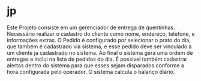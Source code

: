 # jp
Este Projeto consiste em um gerenciador de entrega de quentinhas.
Necessário realizar o cadastro do cliente como nome, endereço, telefone, e informações extras.
O Pedido é configurado por selecionar o prato do dia, que também é cadastrado via sistema, e esse pedido deve ser vinculado à um cliente ja cadastrado no sistema.
Ao final o sistema gera uma ordem de entregas e inclui na lista de pedidos do dia.
É possivel também cadastrar alertas dentro do sistema para que esses sejam disparados conforme a hora configurada pelo operador.
O sistema calcula o balanço diário.

